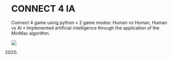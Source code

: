 # CONNECT 4 IA
Connect 4 game using python • 2 game modes: Human vs Human, Human vs AI • Implemented artificial intelligence through the application of the MinMax algorithm.

![](https://i.stack.imgur.com/v455k.png)

2020.

